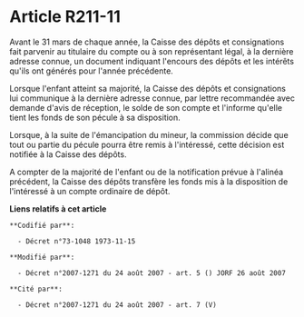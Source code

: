 # Article R211-11

Avant le 31 mars de chaque année, la Caisse des dépôts et consignations fait parvenir au titulaire du compte ou à son
représentant légal, à la dernière adresse connue, un document indiquant l'encours des dépôts et les intérêts qu'ils ont
générés pour l'année précédente.

Lorsque l'enfant atteint sa majorité, la Caisse des dépôts et consignations lui communique à la dernière adresse connue, par
lettre recommandée avec demande d'avis de réception, le solde de son compte et l'informe qu'elle tient les fonds de son
pécule à sa disposition.

Lorsque, à la suite de l'émancipation du mineur, la commission décide que tout ou partie du pécule pourra être remis à
l'intéressé, cette décision est notifiée à la Caisse des dépôts.

A compter de la majorité de l'enfant ou de la notification prévue à l'alinéa précédent, la Caisse des dépôts transfère les
fonds mis à la disposition de l'intéressé à un compte ordinaire de dépôt.

**Liens relatifs à cet article**

	**Codifié par**:

	  - Décret n°73-1048 1973-11-15

	**Modifié par**:

	  - Décret n°2007-1271 du 24 août 2007 - art. 5 () JORF 26 août 2007

	**Cité par**:

	  - Décret n°2007-1271 du 24 août 2007 - art. 7 (V)
